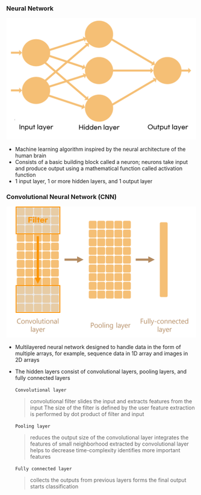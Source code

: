 ### Neural Network

<img src="./IMAGE/NeuralNetwork.png" width="700"><br/>

- Machine learning algorithm inspired by the neural architecture of the human brain
- Consists of a basic building block called a neuron; neurons take input and produce output using a mathematical function called activation function
- 1 input layer, 1 or more hidden layers, and 1 output layer

### Convolutional Neural Network (CNN)

<img src="./IMAGE/CNN.png" width="700"><br/>

- Multilayered neural network designed to handle data in the form of multiple arrays, for example, sequence data in 1D array and images in 2D arrays 
- The hidden layers consist of convolutional layers, pooling layers, and fully connected layers

    `Convolutional layer` 
    >convolutional filter slides the input and extracts features from the input
    >The size of the filter is defined by the user
    >feature extraction is performed by dot product of filter and input
    
    `Pooling layer`
    >reduces the output size of the convolutional layer
    >integrates the features of small neighborhood extracted by convolutional layer
    >helps to decrease time-complexity
    >identifies more important features

    `Fully connected layer`
    >collects the outputs from previous layers
    >forms the final output
    >starts classification
